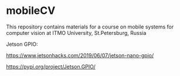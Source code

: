 # mobileCV
This repository contains materials for a course on mobile systems for computer vision at ITMO University, St.Petersburg, Russia

Jetson GPIO:

https://www.jetsonhacks.com/2019/06/07/jetson-nano-gpio/

https://pypi.org/project/Jetson.GPIO/
